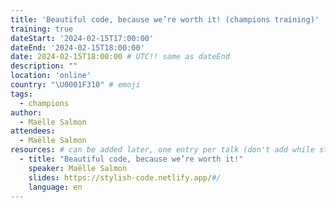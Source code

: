 ```yaml
---
title: 'Beautiful code, because we’re worth it! (champions training)'
training: true
dateStart: '2024-02-15T17:00:00'
dateEnd: '2024-02-15T18:00:00'
date: 2024-02-15T18:00:00 # UTC!! same as dateEnd
description: ""
location: 'online'
country: "\U0001F310" # emoji
tags: 
  - champions
author:
  - Maëlle Salmon
attendees:
  - Maëlle Salmon
resources: # can be added later, one entry per talk (don't add while still empty, add once there are resources)
  - title: "Beautiful code, because we’re worth it!"
    speaker: Maëlle Salmon
    slides: https://stylish-code.netlify.app/#/
    language: en
---
```



